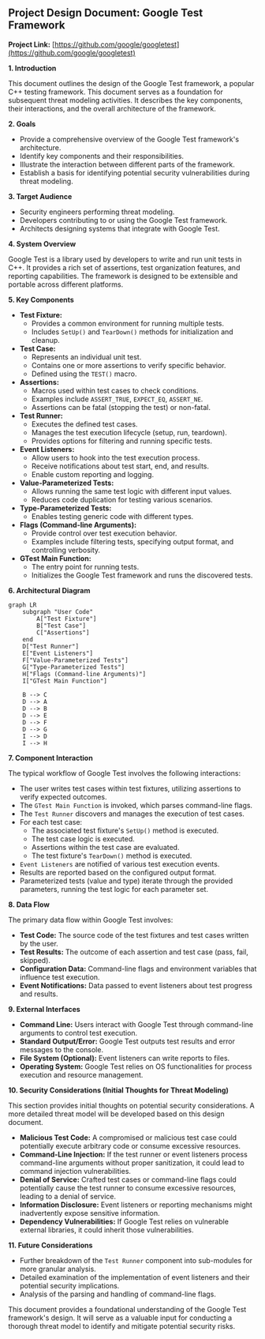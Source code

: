 
## Project Design Document: Google Test Framework

**Project Link:** [https://github.com/google/googletest](https://github.com/google/googletest)

**1. Introduction**

This document outlines the design of the Google Test framework, a popular C++ testing framework. This document serves as a foundation for subsequent threat modeling activities. It describes the key components, their interactions, and the overall architecture of the framework.

**2. Goals**

*   Provide a comprehensive overview of the Google Test framework's architecture.
*   Identify key components and their responsibilities.
*   Illustrate the interaction between different parts of the framework.
*   Establish a basis for identifying potential security vulnerabilities during threat modeling.

**3. Target Audience**

*   Security engineers performing threat modeling.
*   Developers contributing to or using the Google Test framework.
*   Architects designing systems that integrate with Google Test.

**4. System Overview**

Google Test is a library used by developers to write and run unit tests in C++. It provides a rich set of assertions, test organization features, and reporting capabilities. The framework is designed to be extensible and portable across different platforms.

**5. Key Components**

*   **Test Fixture:**
    *   Provides a common environment for running multiple tests.
    *   Includes `SetUp()` and `TearDown()` methods for initialization and cleanup.
*   **Test Case:**
    *   Represents an individual unit test.
    *   Contains one or more assertions to verify specific behavior.
    *   Defined using the `TEST()` macro.
*   **Assertions:**
    *   Macros used within test cases to check conditions.
    *   Examples include `ASSERT_TRUE`, `EXPECT_EQ`, `ASSERT_NE`.
    *   Assertions can be fatal (stopping the test) or non-fatal.
*   **Test Runner:**
    *   Executes the defined test cases.
    *   Manages the test execution lifecycle (setup, run, teardown).
    *   Provides options for filtering and running specific tests.
*   **Event Listeners:**
    *   Allow users to hook into the test execution process.
    *   Receive notifications about test start, end, and results.
    *   Enable custom reporting and logging.
*   **Value-Parameterized Tests:**
    *   Allows running the same test logic with different input values.
    *   Reduces code duplication for testing various scenarios.
*   **Type-Parameterized Tests:**
    *   Enables testing generic code with different types.
*   **Flags (Command-line Arguments):**
    *   Provide control over test execution behavior.
    *   Examples include filtering tests, specifying output format, and controlling verbosity.
*   **GTest Main Function:**
    *   The entry point for running tests.
    *   Initializes the Google Test framework and runs the discovered tests.

**6. Architectural Diagram**

```mermaid
graph LR
    subgraph "User Code"
        A["Test Fixture"]
        B["Test Case"]
        C["Assertions"]
    end
    D["Test Runner"]
    E["Event Listeners"]
    F["Value-Parameterized Tests"]
    G["Type-Parameterized Tests"]
    H["Flags (Command-line Arguments)"]
    I["GTest Main Function"]

    B --> C
    D --> A
    D --> B
    D --> E
    D --> F
    D --> G
    I --> D
    I --> H
```

**7. Component Interaction**

The typical workflow of Google Test involves the following interactions:

*   The user writes test cases within test fixtures, utilizing assertions to verify expected outcomes.
*   The `GTest Main Function` is invoked, which parses command-line flags.
*   The `Test Runner` discovers and manages the execution of test cases.
*   For each test case:
    *   The associated test fixture's `SetUp()` method is executed.
    *   The test case logic is executed.
    *   Assertions within the test case are evaluated.
    *   The test fixture's `TearDown()` method is executed.
*   `Event Listeners` are notified of various test execution events.
*   Results are reported based on the configured output format.
*   Parameterized tests (value and type) iterate through the provided parameters, running the test logic for each parameter set.

**8. Data Flow**

The primary data flow within Google Test involves:

*   **Test Code:** The source code of the test fixtures and test cases written by the user.
*   **Test Results:** The outcome of each assertion and test case (pass, fail, skipped).
*   **Configuration Data:**  Command-line flags and environment variables that influence test execution.
*   **Event Notifications:** Data passed to event listeners about test progress and results.

**9. External Interfaces**

*   **Command Line:**  Users interact with Google Test through command-line arguments to control test execution.
*   **Standard Output/Error:** Google Test outputs test results and error messages to the console.
*   **File System (Optional):**  Event listeners can write reports to files.
*   **Operating System:** Google Test relies on OS functionalities for process execution and resource management.

**10. Security Considerations (Initial Thoughts for Threat Modeling)**

This section provides initial thoughts on potential security considerations. A more detailed threat model will be developed based on this design document.

*   **Malicious Test Code:**  A compromised or malicious test case could potentially execute arbitrary code or consume excessive resources.
*   **Command-Line Injection:**  If the test runner or event listeners process command-line arguments without proper sanitization, it could lead to command injection vulnerabilities.
*   **Denial of Service:**  Crafted test cases or command-line flags could potentially cause the test runner to consume excessive resources, leading to a denial of service.
*   **Information Disclosure:**  Event listeners or reporting mechanisms might inadvertently expose sensitive information.
*   **Dependency Vulnerabilities:**  If Google Test relies on vulnerable external libraries, it could inherit those vulnerabilities.

**11. Future Considerations**

*   Further breakdown of the `Test Runner` component into sub-modules for more granular analysis.
*   Detailed examination of the implementation of event listeners and their potential security implications.
*   Analysis of the parsing and handling of command-line flags.

This document provides a foundational understanding of the Google Test framework's design. It will serve as a valuable input for conducting a thorough threat model to identify and mitigate potential security risks.
